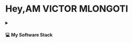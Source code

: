 <h1>Hey,AM VICTOR MLONGOTI</h1>

<details>
  <summary>
    <h4>💻 My Software Stack</h4>
  </summary>

  <h4>Frontend</h4>

  <a href="https://reactjs.org/" target="_blank" rel="noreferrer">
    <img src="https://img.shields.io/badge/react-%2320232a.svg?style=for-the-badge&logo=react&logoColor=%2361DAFB" alt="react" />
  </a>
  <a href="https://nuxtjs.org/" target="_blank" rel="noreferrer">
    <img src="https://img.shields.io/badge/nuxt.js-%2300C58E.svg?style=for-the-badge&logo=nuxt.js&logoColor=white" alt="nuxtjs" />
  </a>
  <a href="https://vuejs.org/" target="_blank" rel="noreferrer">
    <img src="https://img.shields.io/badge/vue.js-%2335495e.svg?style=for-the-badge&logo=vue.js&logoColor=%234FC08D" alt="vuejs" />
  </a>
  <a href="https://threejs.org/" target="_blank" rel="noreferrer">
    <img src="https://img.shields.io/badge/three.js-%23000000.svg?style=for-the-badge&logo=three.js&logoColor=white" alt="threejs" />
  </a>
  <a href="https://getbootstrap.com" target="_blank" rel="noreferrer">
    <img src="https://img.shields.io/badge/bootstrap-%23563D7C.svg?style=for-the-badge&logo=bootstrap&logoColor=white" alt="bootstrap" />
  </a>
  <a href="https://www.w3schools.com/css/" target="_blank" rel="noreferrer">
    <img src="https://img.shields.io/badge/css3-%231572B6.svg?style=for-the-badge&logo=css3&logoColor=white" alt="css3" />
  </a>
  <a href="https://tailwindcss.com/" target="_blank" rel="noreferrer">
    <img src="https://img.shields.io/badge/tailwindcss-%2338B2AC.svg?style=for-the-badge&logo=tailwind-css&logoColor=white" alt="tailwindcss" />
  </a>
  <a href="https://jquery.com" target="_blank" rel="noreferrer">
    <img src="https://img.shields.io/badge/jquery-%230769AD.svg?style=for-the-badge&logo=jquery&logoColor=white" alt="jquery" />
  </a>
  <a href="https://www.w3.org/html/" target="_blank" rel="noreferrer">
    <img src="https://img.shields.io/badge/html5-%23E34F26.svg?style=for-the-badge&logo=html5&logoColor=white" alt="html5" />
  </a>
  <a href="https://www.solidjs.com/" target="_blank" rel="noreferrer">
    <img src="https://img.shields.io/badge/solidjs-%23E34F26.svg?style=for-the-badge&logo=solid&logoColor=white" alt="solidjs" />
  </a>

  <h4>Backend</h4>

  <a href="https://nodejs.org" target="_blank" rel="noreferrer">
    <img src="https://img.shields.io/badge/node.js-%2343853D.svg?style=for-the-badge&logo=node.js&logoColor=white" alt="nodejs" />
  </a>
  <a href="https://expressjs.com" target="_blank" rel="noreferrer">
    <img src="https://img.shields.io/badge/express.js-%23404d59.svg?style=for-the-badge&logo=express" alt="express" />
  </a>
  <a href="https://www.fastify.io/" target="_blank" rel="noreferrer">
    <img src="https://img.shields.io/badge/fastify-%23009639.svg?style=for-the-badge&logo=fastify&logoColor=white" alt="fastify" />
  </a>
  <a href="https://www.mongodb.com/" target="_blank" rel="noreferrer">
    <img src="https://img.shields.io/badge/mongodb-%234ea94b.svg?style=for-the-badge&logo=mongodb&logoColor=white" alt="mongodb" />
  </a>
  <a href="https://www.mysql.com/" target="_blank" rel="noreferrer">
    <img src="https://img.shields.io/badge/mysql-%2300f.svg?style=for-the-badge&logo=mysql&logoColor=white" alt="mysql" />
  </a>
  <a href="https://www.nginx.com" target="_blank" rel="noreferrer">
    <img src="https://img.shields.io/badge/nginx-%23009639.svg?style=for-the-badge&logo=nginx&logoColor=white" alt="nginx" />
  </a>
  <a href="https://redis.io" target="_blank" rel="noreferrer">
    <img src="https://img.shields.io/badge/redis-%23DD0031.svg?style=for-the-badge&logo=redis&logoColor=white" alt="redis" />
  </a>
  <a href="https://graphql.org/" target="_blank" rel="noreferrer">
    <img src="https://img.shields.io/badge/graphql-%23E10098.svg?style=for-the-badge&logo=graphql&logoColor=white" alt="graphql" />
  </a>

  <h4>Cloud</h4>

  <a href="https://aws.amazon.com" target="_blank" rel="noreferrer">
    <img src="https://img.shields.io/badge/amazonaws-%23FF9900.svg?style=for-the-badge&logo=amazon-aws&logoColor=white" alt="amazonaws" />
  </a>
  <a href="https://cloud.google.com" target="_blank" rel="noreferrer">
    <img src="https://img.shields.io/badge/googlecloud-%234285F4.svg?style=for-the-badge&logo=google-cloud&logoColor=white" alt="googlecloud" />
  </a>
  <a href="https://www.digitalocean.com/" target="_blank" rel="noreferrer">
    <img src="https://img.shields.io/badge/digitalocean-%230167ff.svg?style=for-the-badge&logo=digitalocean&logoColor=white" alt="digitalocean" />
  </a>
  <a href="https://ubuntu.com/server" target="_blank" rel="noreferrer">
    <img src="https://img.shields.io/badge/ubuntu-%23E95420.svg?style=for-the-badge&logo=ubuntu&logoColor=white" alt="ubuntu" />
  </a>

  <h4>Deployment</h4>

  <a href="https://www.netlify.com" target="_blank" rel="noreferrer">
    <img src="https://img.shields.io/badge/netlify-%2300C7B7.svg?style=for-the-badge&logo=netlify&logoColor=white" alt="netlify" />
  </a>
  <a href="https://www.cloudflare.com" target="_blank" rel="noreferrer">
    <img src="https://img.shields.io/badge/cloudflare-%23F38020.svg?style=for-the-badge&logo=cloudflare&logoColor=white" alt="cloudflare" />
  </a>
  <a href="https://www.nginx.com" target="_blank" rel="noreferrer">
    <img src="https://img.shields.io/badge/nginx-%23009639.svg?style=for-the-badge&logo=nginx&logoColor=white" alt="nginx" />
  </a>
  <a href="https://www.docker.com/" target="_blank" rel="noreferrer">
    <img src="https://img.shields.io/badge/docker-%230db7ed.svg?style=for-the-badge&logo=docker&logoColor=white" alt="docker" />
  </a>
  <a href="https://www.heroku.com/" target="_blank" rel="noreferrer">
    <img src="https://img.shields.io/badge/heroku-%23430098.svg?style=for-the-badge&logo=heroku&logoColor=white" alt="heroku" />
  </a>
  <a href="https://tauri.app/" target="_blank" rel="noreferrer">
    <img src="https://img.shields.io/badge/tauri-%2324c8db.svg?style=for-the-badge&logo=tauri&logoColor=white" alt="tauri" />
  </a>

  <h4>CMS</h4>

  <a href="https://strapi.io/" target="_blank" rel="noreferrer">
    <img src="https://img.shields.io/badge/strapi-%238e76ff.svg?style=for-the-badge&logo=strapi&logoColor=white" alt="strapi" />
  </a>
  <a href="https://wordpress.org" target="_blank" rel="noreferrer">
    <img src="https://img.shields.io/badge/wordpress-%23117AC9.svg?style=for-the-badge&logo=wordpress&logoColor=white" alt="wordpress" />
  </a>

  <h4>Version Control/CI</h4>

  <a href="https://git-scm.com/" target="_blank" rel="noreferrer">
    <img src="https://img.shields.io/badge/git-%23F05033.svg?style=for-the-badge&logo=git&logoColor=white" alt="git" />
  </a>
  <a href="https://travis-ci.org" target="_blank" rel="noreferrer">
    <img src="https://img.shields.io/badge/travis--ci-%23E34F26.svg?style=for-the-badge&logo=travis&logoColor=white" alt="travis-ci" />
  </a>
  <a href="https://circleci.com" target="_blank" rel="noreferrer">
    <img src="https://img.shields.io/badge/circleci-%23161616.svg?style=for-the-badge&logo=circleci&logoColor=white" alt="circleci" />
  </a>
  <a href="https://github.com" target="_blank" rel="noreferrer">
    <img src="https://img.shields.io/badge/github actions-%23121011.svg?style=for-the-badge&logo=github&logoColor=white" alt="github" />
  </a>
  <a href="https://renovatebot.com" target="_blank" rel="noreferrer">
    <img src="https://img.shields.io/badge/renovate-%23007998.svg?style=for-the-badge&logo=renovatebot&logoColor=white" alt="renovate" />
  </a>

</details>
